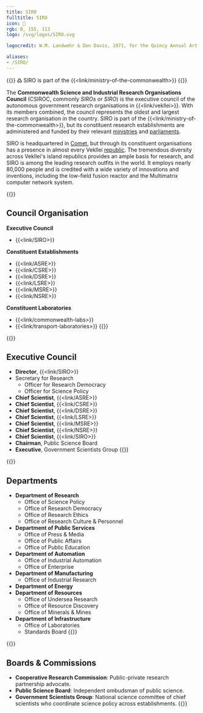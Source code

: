 ```yaml
---
title: SIRO
fulltitle: SIRO
icon: 🔬
rgb: 0, 155, 113
logo: /svg/logos/SIRO.svg

logocredit: W.M. Landwehr & Don Davis, 1971, for the Quincy Annual Art Show

aliases:
- /SIRO/
---
```

{{<note>}}
߷ SIRO is part of the {{<link/ministry-of-the-commonwealth>}}
{{</note>}}

The <span class="fi fi-min-commonwealth fis"></span> **Commonwealth Science and Industrial Research Organisations Council** (CSIROC, commonly *SIROs* or *SIRO*) is the executive council of the autonomous government research organisations in {{<link/vekllei>}}. With its members combined, the council represents the oldest and largest research organisation in the country. SIRO is part of the {{<link/ministry-of-the-commonwealth>}}, but its constituent research establishments are administered and funded by their relevant [ministries](/ministries/) and [parliaments](/parliaments/).

SIRO is headquartered in [Comet](/comet/), but through its constituent organisations has a presence in almost every Vekllei [republic](/republics/). The tremendous diversity across Vekllei's island republics provides an ample basis for research, and SIRO is among the leading research outfits in the world. It employs nearly 80,000 people and is credited with a wide variety of innovations and inventions, including the low-field fusion reactor and the Multimatrix computer network system.

{{<note panel>}}
## Council Organisation

**Executive Council**
* {{<link/SIRO>}}

**Constituent Establishments**
* {{<link/ASRE>}}
* {{<link/CSRE>}}
* {{<link/DSRE>}}
* {{<link/LSRE>}}
* {{<link/MSRE>}}
* {{<link/NSRE>}}

**Constituent Laboratories**
* {{<link/commonwealth-labs>}}
* {{<link/transport-laboratories>}}
{{</note>}}

{{<note panel>}}
## Executive Council

* **Director**, {{<link/SIRO>}}
* Secretary for Research
	* Officer for Research Democracy
	* Officer for Science Policy
* **Chief Scientist**, {{<link/ASRE>}}
* **Chief Scientist**, {{<link/CSRE>}}
* **Chief Scientist**, {{<link/DSRE>}}
* **Chief Scientist**, {{<link/LSRE>}}
* **Chief Scientist**, {{<link/MSRE>}}
* **Chief Scientist**, {{<link/NSRE>}}
* **Chief Scientist**, {{<link/SIRO>}}
* **Chairman**, Public Science Board
* **Executive**, Government Scientists Group
{{</note>}}

{{<note panel>}}
## Departments
* **Department of Research**
	* Office of Science Policy
	* Office of Research Democracy
	* Office of Research Ethics
	* Office of Research Culture & Personnel
* **Department of Public Services**
	* Office of Press & Media
	* Office of Public Affairs
	* Office of Public Education
* **Department of Automation**
	* Office of Industrial Automation
	* Office of Enterprise
* **Department of Manufacturing**
	* Office of Industrial Research
* **Department of Energy**
* **Department of Resources**
	* Office of Undersea Research
	* Office of Resource Discovery
	* Office of Minerals & Mines
* **Department of Infrastructure**
	* Office of Laboratories
	* Standards Board
{{</note>}}

{{<note panel>}}
## Boards & Commissions

* **Cooperative Research Commission**: Public-private research partnership advocate.
* **Public Science Board**: Independent ombudsman of public science.
* **Government Scientists Group**: National science committee of chief scientists who coordinate science policy across establishments.
{{</note>}}

